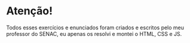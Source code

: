 # Atenção!
Todos esses exercícios e enunciados foram criados e escritos pelo meu professor do SENAC, eu apenas os resolvi e montei o HTML, CSS e JS.
